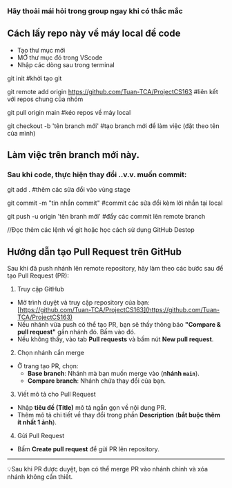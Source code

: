 ### Hãy thoải mái hỏi trong group ngay khi có thắc mắc

## Cách lấy repo này về máy local để code
- Tạo thư mục mới
- MỞ thư mục đó trong VScode
- Nhập các dòng sau trong terminal

git init    #khởi tạo git      

git remote add origin https://github.com/Tuan-TCA/ProjectCS163  #liên kết với repos chung của nhóm

git pull origin main    #kéo repos về máy local

git checkout -b 'tên branch mới'    #tạo branch mới để làm việc (đặt theo tên của mình)

## Làm việc trên branch mới này.
### Sau khi code, thực hiện thay đổi ..v.v. muốn commit:

git add .   #thêm các sửa đổi vào vùng stage

git commit -m "tin nhắn commit"     #commit các sửa đổi kèm lời nhắn tại local

git push -u origin 'tên branh mới'  #đẩy các commit lên remote branch

//Đọc thêm các lệnh về git hoặc học cách sử dụng GitHub Destop

## Hướng dẫn tạo Pull Request trên GitHub

Sau khi đã push nhánh lên remote repository, hãy làm theo các bước sau để tạo Pull Request (PR):

1. Truy cập GitHub
- Mở trình duyệt và truy cập repository của bạn:  
  [https://github.com/Tuan-TCA/ProjectCS163](https://github.com/Tuan-TCA/ProjectCS163)
- Nếu nhánh vừa push có thể tạo PR, bạn sẽ thấy thông báo **"Compare & pull request"** gần nhánh đó. Bấm vào đó.
- Nếu không thấy, vào tab **Pull requests** và bấm nút **New pull request**.


2. Chọn nhánh cần merge
- Ở trang tạo PR, chọn:
  - **Base branch**: Nhánh mà bạn muốn merge vào (**nhánh `main`**).
  - **Compare branch**: Nhánh chứa thay đổi của bạn.


3. Viết mô tả cho Pull Request
- Nhập **tiêu đề (Title)** mô tả ngắn gọn về nội dung PR.
- Thêm mô tả chi tiết về thay đổi trong phần **Description** (**bắt buộc thêm ít nhất 1 ảnh**).


4. Gửi Pull Request
- Bấm **Create pull request** để gửi PR lên repository.

---
💡Sau khi PR được duyệt, bạn có thể merge PR vào nhánh chính và xóa nhánh không cần thiết.

